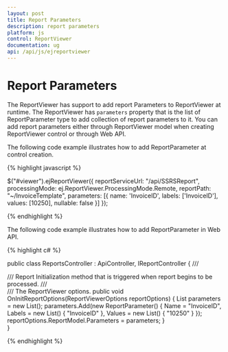 ```yaml
---
layout: post
title: Report Parameters
description: report parameters
platform: js
control: ReportViewer
documentation: ug
api: /api/js/ejreportviewer
---
```


# Report Parameters

The ReportViewer has support to add report Parameters to ReportViewer at runtime. The ReportViewer has `parameters` property that is the list of ReportParameter type to add collection of report parameters to it. You can add report parameters either through ReportViewer model when creating ReportViewer control or through Web API.

The following code example illustrates how to add ReportParameter at control creation.

{% highlight javascript %}

$("#viewer").ejReportViewer({
    reportServiceUrl: "/api/SSRSReport",
    processingMode: ej.ReportViewer.ProcessingMode.Remote,
    reportPath: "~/InvoiceTemplate",
    parameters: [{
        name: 'InvoiceID',
        labels: ['InvoiceID'],
        values: [10250],
        nullable: false
    }]
});

{% endhighlight %}

The following code example illustrates how to add ReportParameter in Web API.

{% highlight c# %}

public class ReportsController : ApiController, IReportController
{
    /// <summary>
    /// Report Initialization method that is triggered when report begins to be processed.
    /// </summary>
    /// <param name="reportOptions">The ReportViewer options.</param>
    public void OnInitReportOptions(ReportViewerOptions reportOptions)
    {
        List<ReportParameter> parameters = new List<ReportParameter>();
        parameters.Add(new ReportParameter() { Name = "InvoiceID", Labels = new List<string>() { "InvoiceID" }, Values = new List<string>() { "10250" } });
        reportOptions.ReportModel.Parameters = parameters;
    }        
}

{% endhighlight %}



